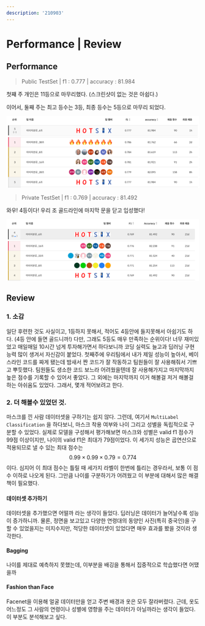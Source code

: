 ```yaml
---
description: '210903'
---
```


# Performance \| Review

## Performance

> Public TestSet \| f1 : 0.777 \| accuracy : 81.984

첫쨰 주 개인은 11등으로 마무리했다. \(스크린샷이 없는 것은 아쉽다.\)

이어서, 둘째 주는 최고 등수는 3등, 최종 등수는 5등으로 마무리 되었다.

![](../../../.gitbook/assets/image%20%281034%29.png)



> Private TestSet \| f1 : 0.769 \| accuracy : 81.492

와우! 4등이다! 우리 조 골드라인에 마지막 문을 닫고 입성했다!

![](../../../.gitbook/assets/image%20%281206%29.png)

## Review

### 1. 소감

일단 후련한 것도 사실이고, 1등하지 못해서, 적어도 4등안에 들지못해서 아쉽기도 하다. \(4등 안에 들면 골드니까!\) 다만, 그래도 5등도 매우 만족하는 순위이다! 너무 재미있었고 매일매일 10시간 넘게 투자해가면서 하다보니까 코딩 실력도 늘고과 딥러닝 구현능력 많이 생겨서 자신감이 붙었다. 첫째주에 우리팀에서 내가 제일 성능이 높아서, 베이스라인 코드를 짜게 됐는데 밤새서 짠 코드가 잘 작동하고 팀원들이 잘 사용해줘서 기쁘고 뿌듯했다. 팀원들도 생소한 코드 보느라 어려웠을텐데 잘 사용해가지고 마지막까지 높은 점수를 기록할 수 있어서 좋았다. 그 외에는 마지막까지 이거 해볼걸 저거 해볼걸 하는 아쉬움도 있었다. 그래서, 몇개 적어보려고 한다.



### 2. 더 해볼수 있었던 것.

마스크를 낀 사람 데이터셋을 구하기는 쉽지 않다. 그런데, 여기서 `MultiLabel Classification` 을 하다보니, 마스크 착용 여부와 나이 그리고 성별을 독립적으로 구분할 수 있었다. 실제로 모델을 구성해서 평가해보면 마스크와 성별은 valid f1 점수가 99점 이상이지만, 나이의 valid f1은 최대가 79점이었다. 이 세가지 성능은 곱연산으로 적용되므로 낼 수 있는 최대 점수는 $$ 0.99 \times 0.99 \times 0.79 = 0.774$$이다. 심지어 이 최대 점수는 틀릴 때 세가지 라벨이 한번에 틀리는 경우라서, 보통 이 점수 이하로 나오게 된다. 그만큼 나이를 구분하기가 어려웠고 이 부분에 대해서 많은 해결책이 필요했다.

#### 데이터셋 추가하기

데이터셋을 추가했으면 어떨까 라는 생각이 들었다. 딥러닝은 데이터가 늘어날수록 성능이 증가하니까. 물론, 정면을 보고있고 다양한 연령대의 동양인 사진\(특히 중국인\)을 구할 수 있었을지는 미지수지만, 적당한 데이터셋이 있었다면 매우 효과를 봤을 것이라 생각한다.

#### Bagging

나이를 제대로 예측하지 못했는데, 이부분을 배깅을 통해서 집중적으로 학습했다면 어땠을까



#### Fashion than Face

Facenet을 이용해 얼굴 데이터만을 얻고 주변 배경과 옷은 모두 잘라버렸다. 근데, 옷도 어느정도 그 사람의 연령이나 성별에 영향을 주는 데이터가 아닐까라는 생각이 들었다. 이 부분도 분석해보고 싶다.

